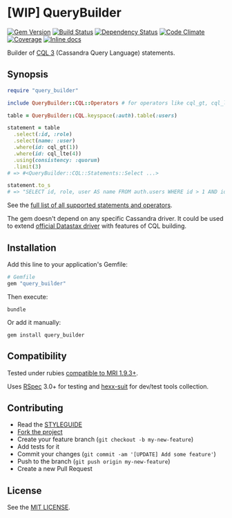 [WIP] QueryBuilder
==================

[![Gem Version](https://img.shields.io/gem/v/query_builder.svg?style=flat)][gem]
[![Build Status](https://img.shields.io/travis/nepalez/query_builder/master.svg?style=flat)][travis]
[![Dependency Status](https://img.shields.io/gemnasium/nepalez/query_builder.svg?style=flat)][gemnasium]
[![Code Climate](https://img.shields.io/codeclimate/github/nepalez/query_builder.svg?style=flat)][codeclimate]
[![Coverage](https://img.shields.io/coveralls/nepalez/query_builder.svg?style=flat)][coveralls]
[![Inline docs](http://inch-ci.org/github/nepalez/query_builder.svg)][inch]

[codeclimate]: https://codeclimate.com/github/nepalez/query_builder
[coveralls]: https://coveralls.io/r/nepalez/query_builder
[gem]: https://rubygems.org/gems/query_builder
[gemnasium]: https://gemnasium.com/nepalez/query_builder
[travis]: https://travis-ci.org/nepalez/query_builder
[inch]: https://inch-ci.org/github/nepalez/query_builder

Builder of [CQL 3](https://cassandra.apache.org/doc/cql3/CQL.html#CassandraQueryLanguageCQLv3.2.0) (Cassandra Query Language) statements.

Synopsis
--------

```ruby
require "query_builder"

include QueryBuilder::CQL::Operators # for operators like cql_gt, cql_lte below.

table = QueryBuilder::CQL.keyspace(:auth).table(:users)

statement = table
  .select(:id, :role)
  .select(name: :user)
  .where(id: cql_gt(1))
  .where(id: cql_lte(4))
  .using(consistency: :quorum)
  .limit(3)
# => #<QueryBuilder::CQL::Statements::Select ...>

statement.to_s
# => "SELECT id, role, user AS name FROM auth.users WHERE id > 1 AND id <= 4 USING consistency = 'quorum' LIMIT 3;"
```

See the [full list of all supported statements and operators](https://github.com/nepalez/query_builder/wiki).

The gem doesn't depend on any specific Cassandra driver. It could be used to extend [official Datastax driver](https://github.com/datastax/ruby-driver) with features of CQL building.

Installation
------------

Add this line to your application's Gemfile:

```ruby
# Gemfile
gem "query_builder"
```

Then execute:

```
bundle
```

Or add it manually:

```
gem install query_builder
```

Compatibility
-------------

Tested under rubies [compatible to MRI 1.9.3+](.travis.yml).

Uses [RSpec] 3.0+ for testing and [hexx-suit] for dev/test tools collection.

[RSpec]: http://rspec.org
[hexx-suit]: https://github.com/nepalez/hexx-suit

Contributing
------------

* Read the [STYLEGUIDE](config/metrics/STYLEGUIDE)
* [Fork the project](https://github.com/nepalez/query_builder)
* Create your feature branch (`git checkout -b my-new-feature`)
* Add tests for it
* Commit your changes (`git commit -am '[UPDATE] Add some feature'`)
* Push to the branch (`git push origin my-new-feature`)
* Create a new Pull Request

License
-------

See the [MIT LICENSE](LICENSE).

